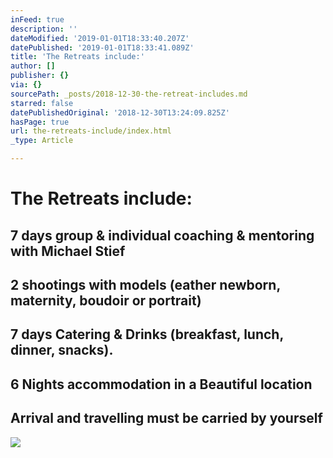 ```yaml
---
inFeed: true
description: ''
dateModified: '2019-01-01T18:33:40.207Z'
datePublished: '2019-01-01T18:33:41.089Z'
title: 'The Retreats include:'
author: []
publisher: {}
via: {}
sourcePath: _posts/2018-12-30-the-retreat-includes.md
starred: false
datePublishedOriginal: '2018-12-30T13:24:09.825Z'
hasPage: true
url: the-retreats-include/index.html
_type: Article

---
```

# The Retreats include:

## 7 days group & individual coaching & mentoring with Michael Stief

## 2 shootings with models (eather newborn, maternity, boudoir or portrait)

## 7 days Catering & Drinks (breakfast, lunch, dinner, snacks).

## 6 Nights accommodation in a Beautiful location

## Arrival and travelling must be carried by yourself
![](https://the-grid-user-content.s3-us-west-2.amazonaws.com/86a1744b-14c8-4722-9b17-34d759a555db.jpg)